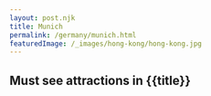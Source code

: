 ```yaml
---
layout: post.njk
title: Munich
permalink: /germany/munich.html
featuredImage: /_images/hong-kong/hong-kong.jpg
---
```

## Must see attractions in {{title}}
